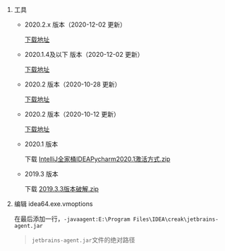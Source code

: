 1. 工具

	- 2020.2.x 版本（2020-12-02 更新）
		
		[下载地址](https://github.com/superbeyone/JetBrainsActiveCode/raw/master/creak/JetBrains%202020.2%20%E7%89%88%E6%9C%AC%20%E5%85%A8%E5%AE%B6%E6%A1%B6%E6%BF%80%E6%B4%BB%E6%96%B9%E5%BC%8F%20(2020-12-02).zip)

	- 2020.1.4及以下 版本（2020-12-02 更新）
		
		[下载地址](https://github.com/superbeyone/JetBrainsActiveCode/raw/master/creak/2020.1.4%E5%8F%8A%E4%BB%A5%E4%B8%8B%E7%89%88%E6%9C%AC%E6%B0%B8%E4%B9%85%E6%BF%80%E6%B4%BB%20(2020-12-02).zip)

	- 2020.2 版本（2020-10-28 更新）
	
		[下载地址](https://github.com/superbeyone/JetBrainsActiveCode/raw/master/creak/JetBrains%202020.2%20%E7%89%88%E6%9C%AC%20%E5%85%A8%E5%AE%B6%E6%A1%B6%E6%BF%80%E6%B4%BB%E6%96%B9%E5%BC%8F%EF%BC%882020-10-28%EF%BC%89.zip)
	
	- 2020.2 版本（2020-10-12 更新）
	
	  	[下载地址](https://github.com/superbeyone/JetBrainsActiveCode/raw/master/creak/JetBrains%202020.2%20%E7%89%88%E6%9C%AC%20%E5%85%A8%E5%AE%B6%E6%A1%B6%20%E6%BF%80%E6%B4%BB%E6%96%B9%E5%BC%8F.zip)
	  
	- 2020.1 版本
	
  		下载  [IntelliJ全家桶IDEAPycharm2020.1激活方式.zip](https://github.com/superbeyone/JetBrainsActiveCode/raw/master/creak/IntelliJ%E5%85%A8%E5%AE%B6%E6%A1%B6IDEAPycharm2020.1%E6%BF%80%E6%B4%BB%E6%96%B9%E5%BC%8F.zip)
	
	- 2019.3 版本
	
	   	下载  [2019.3.3版本破解.zip](https://github.com/superbeyone/JetBrainsActiveCode/raw/master/creak/2019.3.3%E7%89%88%E6%9C%AC%E7%A0%B4%E8%A7%A3.zip) 
	
	
	
2. 编辑  idea64.exe.vmoptions 
	
	在最后添加一行，`-javaagent:E:\Program Files\IDEA\creak\jetbrains-agent.jar`
	
	>`jetbrains-agent.jar`文件的绝对路径
	
